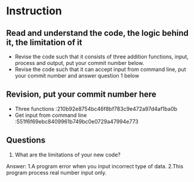 ﻿# Instruction

## Read and understand the code, the logic behind it, the limitation of it
* Revise the code such that it consists of three addition functions, input, process and output, put your commit number below.
* Revise the code such that it can accept input from command line, put your commit number and answer question 1 below

## Revision, put your commit number here
* Three functions :210b92e8754bc46f8bf783c9e472a97d4af1ba0b
* Get input from command line :551f6f69ebc8409961b749bc0e0729a47994e773

## Questions
1. What are the limitations of your new code?

Answer: 1.A program error when you input incorrect type of data. 
		2.This program process real number input only.